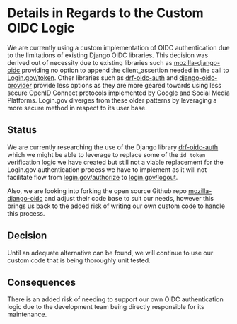 # Details in Regards to the Custom OIDC Logic

We are currently using a custom implementation of OIDC authentication due to the limitations of existing Django OIDC libraries. This decision was derived out of necessity due to existing libraries such as [mozilla-django-oidc](https://github.com/mozilla/mozilla-django-oidc/blob/master/mozilla_django_oidc/auth.py#L222-L230) providing no option to append the client_assertion needed in the call to [Login.gov/token](https://developers.login.gov/oidc/#token). Other libraries such as [drf-oidc-auth](https://github.com/ByteInternet/drf-oidc-auth) and [django-oidc-provider](https://github.com/juanifioren/django-oidc-provider) provide less options as they are more geared towards using less secure OpenID Connect protocols implemented by Google and Social Media Platforms. Login.gov diverges from these older patterns by leveraging a more secure method in respect to its user base. 


## Status

We are currently researching the use of the Django library [drf-oidc-auth](https://github.com/ByteInternet/drf-oidc-auth) which we might be able to leverage to replace some of the `id_token` verification logic we have created but still not a viable replacement for the Login.gov authentication process we have to implement as it will not facilitate flow from [login.gov/authorize](https://developers.login.gov/oidc/#authorization) to [login.gov/logout](https://developers.login.gov/oidc/#logout). 

Also, we are looking into  forking the open source Github repo [mozilla-django-oidc](https://github.com/mozilla/mozilla-django-oidc) and adjust their code base to suit our needs, however this brings us back to the added risk of writing our own custom code to handle this process. 

## Decision

Until an adequate alternative can be found, we will continue to use our custom code that is being thoroughly unit tested.


## Consequences

There is an added risk of needing to support our own OIDC authentication logic due to the development team being directly responsible for its maintenance. 